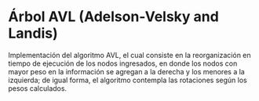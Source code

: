 # Árbol AVL (Adelson-Velsky and Landis)

Implementación del algoritmo AVL, el cual consiste en la reorganización en tiempo de ejecución de los nodos ingresados, en donde los nodos con mayor peso en la información se agregan a la derecha y los menores a la izquierda; de igual forma, el algoritmo contempla las rotaciones según los pesos calculados.